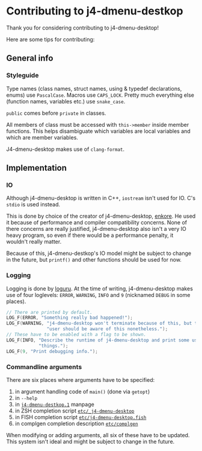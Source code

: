 # Contributing to j4-dmenu-destkop
Thank you for considering contributing to j4-dmenu-desktop!

Here are some tips for contributing:

## General info
### Styleguide
Type names (class names, struct names, using & typedef declarations, enums) use
`PascalCase`. Macros use `CAPS_LOCK`. Pretty much everything else (function
names, variables etc.) use `snake_case`.

`public` comes before `private` in classes.

All members of class must be accessed with `this->member` inside member
functions. This helps disambiguate which variables are local variables and which
are member variables.

J4-dmenu-desktop makes use of `clang-format`.

## Implementation
### IO
Although j4-dmenu-desktop is written in C++, `iostream` isn't used for IO. C's
`stdio` is used instead.

This is done by choice of the creator of j4-dmenu-desktop,
[enkore](https://github.com/enkore). He used it because of performance and
compiler compatibility concerns. None of there concerns are really justified,
j4-dmenu-desktop also isn't a very IO heavy program, so even if there would be a
performance penalty, it wouldn't really matter.

Because of this, j4-dmenu-destkop's IO model might be subject to change in the
future, but `printf()` and other functions should be used for now.

### Logging
Logging is done by [loguru](https://github.com/emilk/loguru). At the time of
writing, j4-dmenu-desktop makes use of four loglevels: `ERROR`, `WARNING`,
`INFO` and `9` (nicknamed `DEBUG` in some places).

```c++
// There are printed by default.
LOG_F(ERROR, "Something really bad happened!");
LOG_F(WARNING, "j4-dmenu-desktop won't terminate because of this, but the "
               "user should be aware of this nonetheless.");
// These have to be enabled with a flag to be shown.
LOG_F(INFO, "Describe the runtime of j4-dmenu-desktop and print some useful "
            "things.");
LOG_F(9, "Print debugging info.");
```

### Commandline arguments
There are six places where arguments have to be specified:
1. in argument handling code of `main()` (done via `getopt`)
2. in `--help`
3. in [`j4-dmenu-destkop.1`](j4-dmenu-destkop.1) manpage
4. in ZSH completion script [`etc/_j4-dmenu-desktop`](etc/_j4-dmenu-desktop)
5. in FISH completion script [`etc/j4-dmenu-desktop.fish`](etc/j4-dmenu-desktop.fish)
6. in complgen completion description [`etc/complgen`](etc/complgen)

When modifying or adding arguments, all six of these have to be updated. This
system isn't ideal and might be subject to change in the future.
